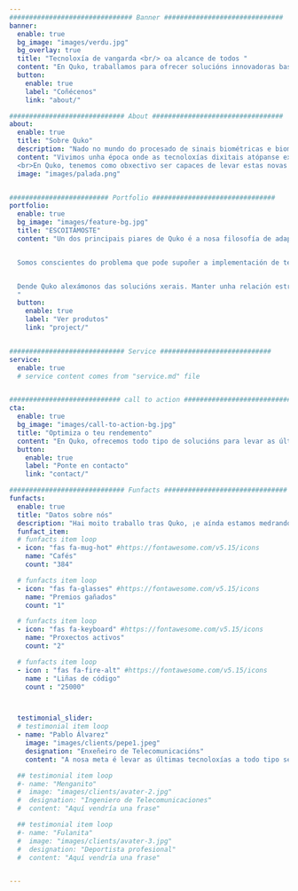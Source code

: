 ```yaml
---
############################### Banner ##############################
banner:
  enable: true
  bg_image: "images/verdu.jpg"
  bg_overlay: true
  title: "Tecnoloxía de vangarda <br/> oa alcance de todos "
  content: "En Quko, traballamos para ofrecer solucións innovadoras basadas nas últimas tecnoloxías aos nosos clientes"
  button:
    enable: true
    label: "Coñécenos"
    link: "about/"

############################# About #################################
about:
  enable: true
  title: "Sobre Quko"
  description: "Nado no mundo do procesado de sinais biométricas e biomecánicas, Quko creouse cunha clara meta: poñer ao alcance de calquera persoa todos os avances tecnolóxicos que nos rodean"
  content: "Vivimos unha época onde as tecnoloxías dixitais atópanse extremadamente evolucionadas: redes de sistemas empotrados, novas técnicas de procesado de sinal, data science ou intelixencia artificial son exemplo disto.  
  <br>En Quko, tenemos como obxectivo ser capaces de levar estas novas ferramentas aos nosos usuarios, para que evolucionen perante o reto da actual revolución dixital 2.0 r podan dispoñer delas para acadar o máximo rendrmiento e beneficios"
  image: "images/palada.png"


######################### Portfolio ###############################
portfolio:
  enable: true
  bg_image: "images/feature-bg.jpg"
  title: "ESCOITÁMOSTE"
  content: "Un dos principais piares de Quko é a nosa filosofía de adaptar o máximo posible as solucións finais ás necesidades dos nosos clientes.


  Somos conscientes do problema que pode supoñer a implementación de tecnoloxías tan novas a xente de sectores afastados da revolución dixital. Neste sentido, procuramos traballar de xeito conxunto cos usuarios para lograr unha completa e detallada caracterización de cada caso particular, e ofrecer así unha solución única que se adapte por completo aos seus requerimentos.


  Dende Quko alexámonos das solucións xerais. Manter unha relación estreita e de confianza cos nosos clientes é crave para lograr os mellores resultados.
  "
  button:
    enable: true
    label: "Ver produtos"
    link: "project/"


############################# Service ############################
service:
  enable: true
  # service content comes from "service.md" file


############################ call to action ###########################
cta:
  enable: true
  bg_image: "images/call-to-action-bg.jpg"
  title: "Optimiza o teu rendemento"
  content: "En Quko, ofrecemos todo tipo de solucións para levar as últimas tecnoloxías a diferentes ámbitos<br><br>Se estás interesado nos nosos servizos ou tes calquera pregunta sobre eles, ¡non dubides en poñerte en contacto connosco!"
  button:
    enable: true
    label: "Ponte en contacto"
    link: "contact/"

############################# Funfacts ###############################
funfacts:
  enable: true
  title: "Datos sobre nós"
  description: "Hai moito traballo tras Quko, ¡e aínda estamos medrando!"
  funfact_item:
  # funfacts item loop
  - icon: "fas fa-mug-hot" #https://fontawesome.com/v5.15/icons
    name: "Cafés"
    count: "384"

  # funfacts item loop
  - icon: "fas fa-glasses" #https://fontawesome.com/v5.15/icons
    name: "Premios gañados"
    count: "1"

  # funfacts item loop
  - icon: "fas fa-keyboard" #https://fontawesome.com/v5.15/icons
    name: "Proxectos activos"
    count: "2"

  # funfacts item loop
  - icon : "fas fa-fire-alt" #https://fontawesome.com/v5.15/icons
    name : "Liñas de código"
    count : "25000"



  testimonial_slider:
  # testimonial item loop
  - name: "Pablo Álvarez"
    image: "images/clients/pepe1.jpeg"
    designation: "Enxeñeiro de Telecomunicacións"
    content: "A nosa meta é levar as últimas tecnoloxías a todo tipo se sectores, mantendo unha relación cercana co cliente baseada na confianza e na confidencialidade."

  ## testimonial item loop
  #- name: "Menganito"
  #  image: "images/clients/avater-2.jpg"
  #  designation: "Ingeniero de Telecomunicaciones"
  #  content: "Aquí vendría una frase"

  ## testimonial item loop
  #- name: "Fulanita"
  #  image: "images/clients/avater-3.jpg"
  #  designation: "Deportista profesional"
  #  content: "Aquí vendría una frase"


---
```

